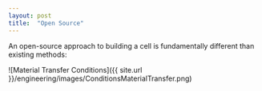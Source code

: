 ```yaml
---
layout: post
title:  "Open Source"
---
```


An open-source approach to building a cell is fundamentally different than
existing methods:

![Material Transfer Conditions]({{ site.url }}/engineering/images/ConditionsMaterialTransfer.png)
